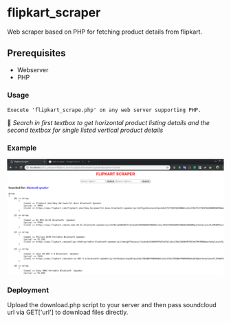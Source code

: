 # flipkart_scraper
Web scraper based on PHP for fetching product details from flipkart.


## Prerequisites
* Webserver
* PHP


### Usage 
```
Execute 'flipkart_scrape.php' on any web server supporting PHP.
```

📝 *Search in first textbox to get horizontal product listing details and the second textbox for single listed vertical product details*


### Example

![Screenshot](https://raw.githubusercontent.com/gauthamp10/flipkart_scraper/master/screenie/flipkart_scraper.png)



### Deployment
Upload the download.php script to your server and then pass soundcloud url via GET['url'] to download files directly.


